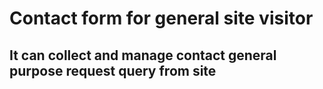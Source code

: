 # Contact form for general site visitor


## It can collect and manage contact general purpose request query from site
